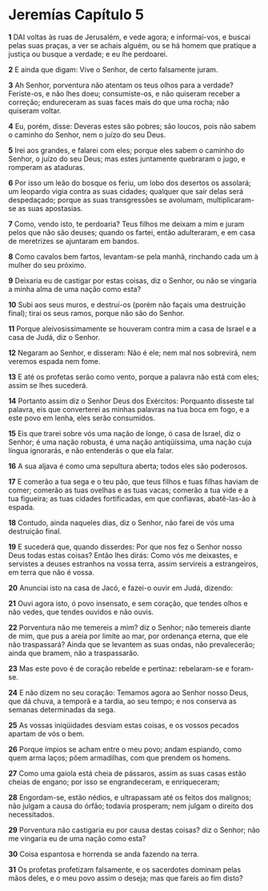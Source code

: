 # Jeremías Capítulo 5

**1** 	DAI voltas às ruas de Jerusalém, e vede agora; e informai-vos, e buscai pelas suas praças, a ver se achais alguém, ou se há homem que pratique a justiça ou busque a verdade; e eu lhe perdoarei.

**2** 	E ainda que digam: Vive o Senhor, de certo falsamente juram.

**3** 	Ah Senhor, porventura não atentam os teus olhos para a verdade? Feriste-os, e não lhes doeu; consumiste-os, e não quiseram receber a correção; endureceram as suas faces mais do que uma rocha; não quiseram voltar.

**4** 	Eu, porém, disse: Deveras estes são pobres; são loucos, pois não sabem o caminho do Senhor, nem o juízo do seu Deus.

**5** 	Irei aos grandes, e falarei com eles; porque eles sabem o caminho do Senhor, o juízo do seu Deus; mas estes juntamente quebraram o jugo, e romperam as ataduras.

**6** 	Por isso um leão do bosque os feriu, um lobo dos desertos os assolará; um leopardo vigia contra as suas cidades; qualquer que sair delas será despedaçado; porque as suas transgressões se avolumam, multiplicaram-se as suas apostasias.

**7** 	Como, vendo isto, te perdoaria? Teus filhos me deixam a mim e juram pelos que não são deuses; quando os fartei, então adulteraram, e em casa de meretrizes se ajuntaram em bandos.

**8** 	Como cavalos bem fartos, levantam-se pela manhã, rinchando cada um à mulher do seu próximo.

**9** 	Deixaria eu de castigar por estas coisas, diz o Senhor, ou não se vingaria a minha alma de uma nação como esta?

**10** 	Subi aos seus muros, e destruí-os (porém não façais uma destruição final); tirai os seus ramos, porque não são do Senhor.

**11** 	Porque aleivosissimamente se houveram contra mim a casa de Israel e a casa de Judá, diz o Senhor.

**12** 	Negaram ao Senhor, e disseram: Não é ele; nem mal nos sobrevirá, nem veremos espada nem fome.

**13** 	E até os profetas serão como vento, porque a palavra não está com eles; assim se lhes sucederá.

**14** 	Portanto assim diz o Senhor Deus dos Exércitos: Porquanto disseste tal palavra, eis que converterei as minhas palavras na tua boca em fogo, e a este povo em lenha, eles serão consumidos.

**15** 	Eis que trarei sobre vós uma nação de longe, ó casa de Israel, diz o Senhor; é uma nação robusta, é uma nação antiqüíssima, uma nação cuja língua ignorarás, e não entenderás o que ela falar.

**16** 	A sua aljava é como uma sepultura aberta; todos eles são poderosos.

**17** 	E comerão a tua sega e o teu pão, que teus filhos e tuas filhas haviam de comer; comerão as tuas ovelhas e as tuas vacas; comerão a tua vide e a tua figueira; as tuas cidades fortificadas, em que confiavas, abatê-las-ão à espada.

**18** 	Contudo, ainda naqueles dias, diz o Senhor, não farei de vós uma destruição final.

**19** 	E sucederá que, quando disserdes: Por que nos fez o Senhor nosso Deus todas estas coisas? Então lhes dirás: Como vós me deixastes, e servistes a deuses estranhos na vossa terra, assim servireis a estrangeiros, em terra que não é vossa.

**20** 	Anunciai isto na casa de Jacó, e fazei-o ouvir em Judá, dizendo:

**21** 	Ouvi agora isto, ó povo insensato, e sem coração, que tendes olhos e não vedes, que tendes ouvidos e não ouvis.

**22** 	Porventura não me temereis a mim? diz o Senhor; não temereis diante de mim, que pus a areia por limite ao mar, por ordenança eterna, que ele não traspassará? Ainda que se levantem as suas ondas, não prevalecerão; ainda que bramem, não a traspassarão.

**23** 	Mas este povo é de coração rebelde e pertinaz: rebelaram-se e foram-se.

**24** 	E não dizem no seu coração: Temamos agora ao Senhor nosso Deus, que dá chuva, a temporã e a tardia, ao seu tempo; e nos conserva as semanas determinadas da sega.

**25** 	As vossas iniqüidades desviam estas coisas, e os vossos pecados apartam de vós o bem.

**26** 	Porque ímpios se acham entre o meu povo; andam espiando, como quem arma laços; põem armadilhas, com que prendem os homens.

**27** 	Como uma gaiola está cheia de pássaros, assim as suas casas estão cheias de engano; por isso se engrandeceram, e enriqueceram;

**28** 	Engordam-se, estão nédios, e ultrapassam até os feitos dos malignos; não julgam a causa do órfão; todavia prosperam; nem julgam o direito dos necessitados.

**29** 	Porventura não castigaria eu por causa destas coisas? diz o Senhor; não me vingaria eu de uma nação como esta?

**30** 	Coisa espantosa e horrenda se anda fazendo na terra.

**31** 	Os profetas profetizam falsamente, e os sacerdotes dominam pelas mãos deles, e o meu povo assim o deseja; mas que fareis ao fim disto?

